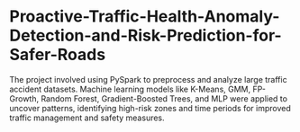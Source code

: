 # Proactive-Traffic-Health-Anomaly-Detection-and-Risk-Prediction-for-Safer-Roads
The project involved using PySpark to preprocess and analyze large traffic accident datasets. Machine learning models like K-Means, GMM, FP-Growth, Random Forest, Gradient-Boosted Trees, and MLP were applied to uncover patterns, identifying high-risk zones and time periods for improved traffic management and safety measures.
